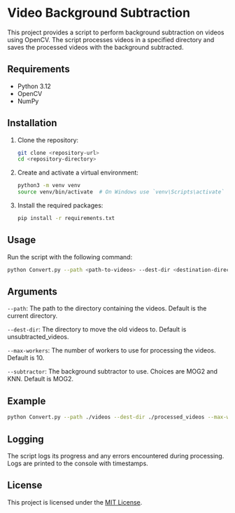 # Video Background Subtraction

This project provides a script to perform background subtraction on videos using OpenCV. The script processes videos in a specified directory and saves the processed videos with the background subtracted.

## Requirements

- Python 3.12
- OpenCV
- NumPy

## Installation

1. Clone the repository:

   ```sh
   git clone <repository-url>
   cd <repository-directory>
   ```

2. Create and activate a virtual environment:

   ```sh
   python3 -m venv venv
   source venv/bin/activate  # On Windows use `venv\Scripts\activate`
   ```

3. Install the required packages:
   ```sh
   pip install -r requirements.txt
   ```

## Usage

Run the script with the following command:

```sh
python Convert.py --path <path-to-videos> --dest-dir <destination-directory> --max-workers <number-of-workers> --subtractor <subtractor-type>
```

## Arguments

`--path`: The path to the directory containing the videos. Default is the current directory. 

`--dest-dir`: The directory to move the old videos to. Default is unsubtracted_videos. 

`--max-workers`: The number of workers to use for processing the videos. Default is 10. 

`--subtractor`: The background subtractor to use. Choices are MOG2 and KNN. Default is MOG2.

## Example

```sh
python Convert.py --path ./videos --dest-dir ./processed_videos --max-workers 5 --subtractor KNN
```

## Logging

The script logs its progress and any errors encountered during processing. Logs are printed to the console with timestamps.

## License

This project is licensed under the [MIT License](LICENSE).
